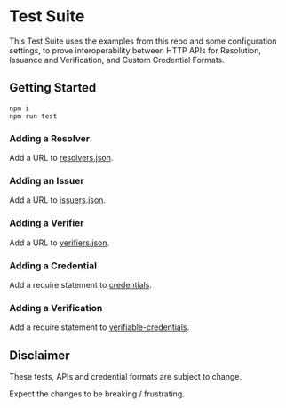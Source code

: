 # Test Suite

This Test Suite uses the examples from this repo and some configuration settings, to prove interoperability between HTTP APIs for Resolution, Issuance and Verification, and Custom Credential Formats.

## Getting Started

```
npm i
npm run test
```

### Adding a Resolver

Add a URL to [resolvers.json](./__fixtures__/resolvers/resolvers.json).

### Adding an Issuer

Add a URL to [issuers.json](./__fixtures__/issuers/issuers.json).

### Adding a Verifier

Add a URL to [verifiers.json](./__fixtures__/verifiers/verifiers.json).

### Adding a Credential

Add a require statement to [credentials](./__fixtures__/credentials/index.js).

### Adding a Verification

Add a require statement to [verifiable-credentials](./__fixtures__/verifiable-credentials/index.js).

## Disclaimer

These tests, APIs and credential formats are subject to change.

Expect the changes to be breaking / frustrating.
